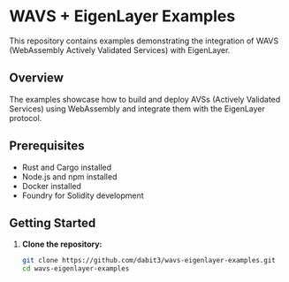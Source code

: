 # WAVS + EigenLayer Examples

This repository contains examples demonstrating the integration of WAVS (WebAssembly Actively Validated Services) with EigenLayer.

## Overview

The examples showcase how to build and deploy AVSs (Actively Validated Services) using WebAssembly and integrate them with the EigenLayer protocol.

## Prerequisites

- Rust and Cargo installed
- Node.js and npm installed
- Docker installed
- Foundry for Solidity development

## Getting Started

1. **Clone the repository:**

   ```bash
   git clone https://github.com/dabit3/wavs-eigenlayer-examples.git
   cd wavs-eigenlayer-examples

